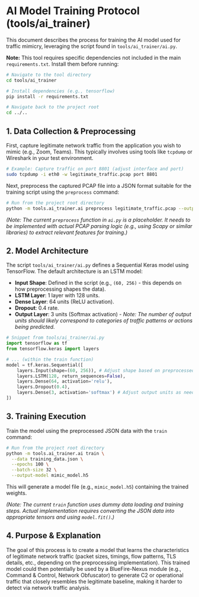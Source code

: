 # AI Model Training Protocol (tools/ai_trainer)

This document describes the process for training the AI model used for traffic mimicry, leveraging the script found in `tools/ai_trainer/ai.py`.

**Note:** This tool requires specific dependencies not included in the main `requirements.txt`. Install them before running:
```bash
# Navigate to the tool directory
cd tools/ai_trainer

# Install dependencies (e.g., tensorflow)
pip install -r requirements.txt

# Navigate back to the project root
cd ../..
```

## 1. Data Collection & Preprocessing

First, capture legitimate network traffic from the application you wish to mimic (e.g., Zoom, Teams). This typically involves using tools like `tcpdump` or Wireshark in your test environment.

```bash
# Example: Capture traffic on port 8801 (adjust interface and port)
sudo tcpdump -i eth0 -w legitimate_traffic.pcap port 8801
```

Next, preprocess the captured PCAP file into a JSON format suitable for the training script using the `preprocess` command:

```bash
# Run from the project root directory
python -m tools.ai_trainer.ai preprocess legitimate_traffic.pcap --output training_data.json
```

*(Note: The current `preprocess` function in `ai.py` is a placeholder. It needs to be implemented with actual PCAP parsing logic (e.g., using Scapy or similar libraries) to extract relevant features for training.)*

## 2. Model Architecture

The script `tools/ai_trainer/ai.py` defines a Sequential Keras model using TensorFlow. The default architecture is an LSTM model:

*   **Input Shape**: Defined in the script (e.g., `(60, 256)` - this depends on how preprocessing shapes the data).
*   **LSTM Layer**: 1 layer with 128 units.
*   **Dense Layer**: 64 units (ReLU activation).
*   **Dropout**: 0.4 rate.
*   **Output Layer**: 3 units (Softmax activation) - *Note: The number of output units should likely correspond to categories of traffic patterns or actions being predicted.*

```python
# Snippet from tools/ai_trainer/ai.py
import tensorflow as tf
from tensorflow.keras import layers

# ... (within the train function)
model = tf.keras.Sequential([
    layers.Input(shape=(60, 256)), # Adjust shape based on preprocessed data
    layers.LSTM(128, return_sequences=False),
    layers.Dense(64, activation='relu'),
    layers.Dropout(0.4),
    layers.Dense(3, activation='softmax') # Adjust output units as needed
])
```

## 3. Training Execution

Train the model using the preprocessed JSON data with the `train` command:

```bash
# Run from the project root directory
python -m tools.ai_trainer.ai train \
  --data training_data.json \
  --epochs 100 \
  --batch-size 32 \
  --output-model mimic_model.h5
```

This will generate a model file (e.g., `mimic_model.h5`) containing the trained weights.

*(Note: The current `train` function uses dummy data loading and training steps. Actual implementation requires converting the JSON data into appropriate tensors and using `model.fit()`.)*

## 4. Purpose & Explanation

The goal of this process is to create a model that learns the characteristics of legitimate network traffic (packet sizes, timings, flow patterns, TLS details, etc., depending on the preprocessing implementation). This trained model could then potentially be used by a BlueFire-Nexus module (e.g., Command & Control, Network Obfuscator) to generate C2 or operational traffic that closely resembles the legitimate baseline, making it harder to detect via network traffic analysis.